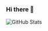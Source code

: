 ### Hi there 👋

<p align="center">
</p>

![GitHub Stats](https://github-readme-stats.vercel.app/api?username=Ricardo-Antunes0&theme=radical)
